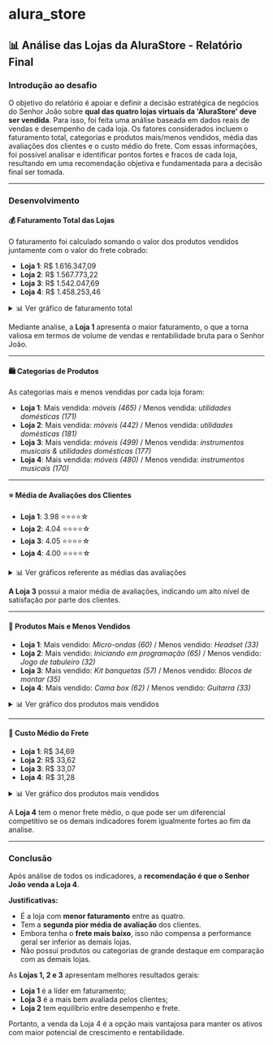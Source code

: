 # alura_store

## 📊 Análise das Lojas da AluraStore - Relatório Final 

### Introdução ao desafio

O objetivo do relatório é apoiar e definir a decisão estratégica de negócios do Senhor João sobre **qual das quatro lojas virtuais da 'AluraStore' deve ser vendida**. 
Para isso, foi feita uma análise  baseada em dados reais de vendas e desempenho de cada loja. Os fatores considerados incluem o faturamento total, categorias e produtos mais/menos vendidos, média das avaliações dos clientes e o custo médio do frete. Com essas informações, foi possível analisar e identificar pontos fortes e fracos de cada loja, resultando em uma recomendação objetiva e fundamentada para a decisão final ser tomada. 

---

### Desenvolvimento

#### 💰 Faturamento Total das Lojas

O faturamento foi calculado somando o valor dos produtos vendidos juntamente com o valor do frete cobrado:

* **Loja 1**: R$ 1.616.347,09
* **Loja 2**: R$ 1.567.773,22
* **Loja 3**: R$ 1.542.047,69
* **Loja 4**: R$ 1.458.253,46

<details>
  <summary>📊 Ver gráfico de faturamento total</summary>
  
  ![Gráfico de faturamento](Graficos/faturamento.png)

</details>

> 


Mediante analise, a **Loja 1** apresenta o maior faturamento, o que a torna valiosa em termos de volume de vendas e rentabilidade bruta para o Senhor João.

---

#### 🛍️ Categorias de Produtos

As categorias mais e menos vendidas por cada loja foram:

* **Loja 1**:  Mais vendida: *móveis (465)* / Menos vendida: *utilidades domésticas (171)*
* **Loja 2**:  Mais vendida: *móveis (442)* / Menos vendida: *utilidades domésticas (181)*
* **Loja 3**:  Mais vendida: *móveis (499)* / Menos vendida: *instrumentos musicais & utilidades domésticas (177)*
* **Loja 4**:  Mais vendida: *móveis (480)* / Menos vendida: *instrumentos musicais (170)*

> 

---

#### ⭐ Média de Avaliações dos Clientes

* **Loja 1**: 3.98 ⭐⭐⭐⭐☆
* **Loja 2**: 4.04 ⭐⭐⭐⭐☆
* **Loja 3**: 4.05 ⭐⭐⭐⭐☆
* **Loja 4**: 4.00 ⭐⭐⭐⭐☆

<details>
  <summary>📊 Ver gráficos referente as médias das avaliações</summary>
  
  ![Gráfico da média de avaliações da loja 1](Graficos/avaliacao_loja1.png)

  ![Gráfico da média de avaliações da loja 2](Graficos/avaliacao_loja2.png)

  ![Gráfico da média de avaliações da loja 3](Graficos/avaliacao_loja3.png)

  ![Gráfico da média de avaliações da loja 4](Graficos/avaliacao_loja4.png)

</details>



> 

**A Loja 3** possui a maior média de avaliações, indicando um alto nível de satisfação por parte dos clientes.

---

#### 💁 Produtos Mais e Menos Vendidos

* **Loja 1**: Mais vendido: *Micro-ondas (60)* / Menos vendido: *Headset (33)*
* **Loja 2**: Mais vendido: *Iniciando em programação (65)* / Menos vendido: *Jogo de tabuleiro (32)*
* **Loja 3**: Mais vendido: *Kit banquetas (57)* / Menos vendido: *Blocos de montar (35)*
* **Loja 4**: Mais vendido: *Cama box (62)* / Menos vendido: *Guitarra (33)*

<details>
  <summary>📊 Ver gráfico dos produtos mais vendidos</summary>
  
  ![Gráfico sobre o produto mais vendido](Graficos/produto_mais_vendido.png)

  ![Gráfico sobre o produto menos vendido](Graficos/produto_menos_vendido.png)

</details>

> 

---

#### 🚚 Custo Médio do Frete

* **Loja 1**: R\$ 34,69
* **Loja 2**: R\$ 33,62
* **Loja 3**: R\$ 33,07
* **Loja 4**: R\$ 31,28

<details>
  <summary>📊 Ver gráfico dos produtos mais vendidos</summary>
  
  ![Gráfico da média de frete](Graficos/valor_frete.png)

</details>

> 

A **Loja 4** tem o menor frete médio, o que pode ser um diferencial competitivo se os demais indicadores forem igualmente fortes ao fim da analise.

---

### Conclusão

Após análise de todos os indicadores, a **recomendação é que o Senhor João venda a Loja 4**.

**Justificativas:**

* É a loja com **menor faturamento** entre as quatro.
* Tem a **segunda pior média de avaliação** dos clientes.
* Embora tenha o **frete mais baixo**, isso não compensa a performance geral ser inferior as demais lojas.
* Não possui produtos ou categorias de grande destaque em comparação com as demais lojas.

As **Lojas 1, 2 e 3** apresentam melhores resultados gerais:

* **Loja 1** é a líder em faturamento;
* **Loja 3** é a mais bem avaliada pelos clientes;
* **Loja 2** tem equilíbrio entre desempenho e frete.

Portanto, a venda da Loja 4 é a opção mais vantajosa para manter os ativos com maior potencial de crescimento e rentabilidade.

